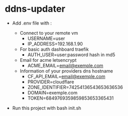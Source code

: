 # ddns-updater

- Add .env file with :
	* Connect to your remote vm
		- USERNAME=user
		- IP_ADDRESS=192.168.1.90
	* For basic auth dashboard traefik  
		- AUTH_USER=user:password hash in md5
	* Email for acme letsencrypt  
		- ACME_EMAIL=email@exemple.com
	* Information of your providers dns hostname  
		- CF_API_EMAIL=email@exemple.com
		- PROVIDER=cloudflare
		- ZONE_IDENTIFIER=74254136543653636536
		- DOMAIN=exemple.com
		- TOKEN=6849769359859853653365431


- Run this project with bash init.sh
